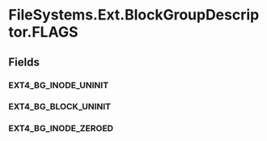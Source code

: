 ﻿


# FileSystems.Ext.BlockGroupDescriptor.FLAGS

## Fields

### EXT4_BG_INODE_UNINIT

### EXT4_BG_BLOCK_UNINIT

### EXT4_BG_INODE_ZEROED
